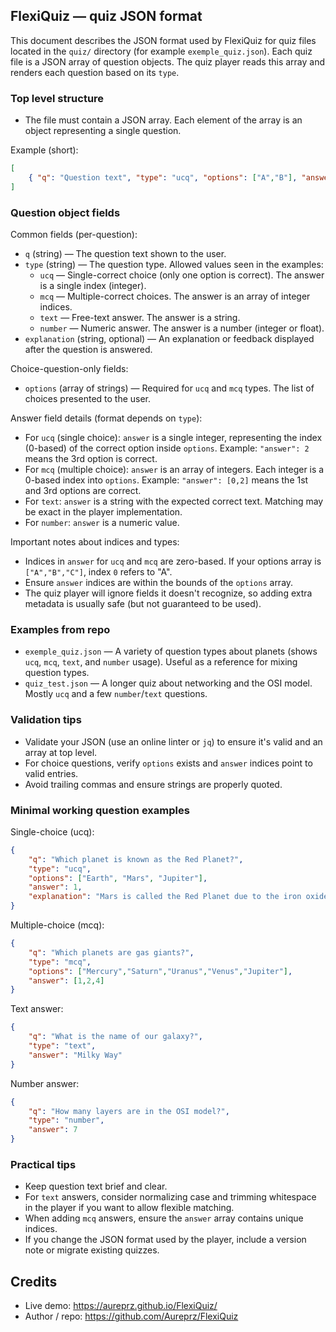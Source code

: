 ## FlexiQuiz — quiz JSON format

This document describes the JSON format used by FlexiQuiz for quiz files located in the `quiz/` directory (for example `exemple_quiz.json`). Each quiz file is a JSON array of question objects. The quiz player reads this array and renders each question based on its `type`.

### Top level structure

- The file must contain a JSON array. Each element of the array is an object representing a single question.

Example (short):

```json
[
	{ "q": "Question text", "type": "ucq", "options": ["A","B"], "answer": 0 }
]
```

### Question object fields

Common fields (per-question):

- `q` (string) — The question text shown to the user.
- `type` (string) — The question type. Allowed values seen in the examples:
	- `ucq` — Single-correct choice (only one option is correct). The answer is a single index (integer).
	- `mcq` — Multiple-correct choices. The answer is an array of integer indices.
	- `text` — Free-text answer. The answer is a string.
	- `number` — Numeric answer. The answer is a number (integer or float).
- `explanation` (string, optional) — An explanation or feedback displayed after the question is answered.

Choice-question-only fields:

- `options` (array of strings) — Required for `ucq` and `mcq` types. The list of choices presented to the user.

Answer field details (format depends on `type`):

- For `ucq` (single choice): `answer` is a single integer, representing the index (0-based) of the correct option inside `options`.
	Example: `"answer": 2` means the 3rd option is correct.
- For `mcq` (multiple choice): `answer` is an array of integers. Each integer is a 0-based index into `options`.
	Example: `"answer": [0,2]` means the 1st and 3rd options are correct.
- For `text`: `answer` is a string with the expected correct text. Matching may be exact in the player implementation.
- For `number`: `answer` is a numeric value.

Important notes about indices and types:

- Indices in `answer` for `ucq` and `mcq` are zero-based. If your options array is `["A","B","C"]`, index `0` refers to "A".
- Ensure `answer` indices are within the bounds of the `options` array.
- The quiz player will ignore fields it doesn't recognize, so adding extra metadata is usually safe (but not guaranteed to be used).

### Examples from repo

- `exemple_quiz.json` — A variety of question types about planets (shows `ucq`, `mcq`, `text`, and `number` usage). Useful as a reference for mixing question types.
- `quiz_test.json` — A longer quiz about networking and the OSI model. Mostly `ucq` and a few `number`/`text` questions.

### Validation tips

- Validate your JSON (use an online linter or `jq`) to ensure it's valid and an array at top level.
- For choice questions, verify `options` exists and `answer` indices point to valid entries.
- Avoid trailing commas and ensure strings are properly quoted.


### Minimal working question examples

Single-choice (ucq):

```json
{
	"q": "Which planet is known as the Red Planet?",
	"type": "ucq",
	"options": ["Earth", "Mars", "Jupiter"],
	"answer": 1,
	"explanation": "Mars is called the Red Planet due to the iron oxide on its surface."
}
```

Multiple-choice (mcq):

```json
{
	"q": "Which planets are gas giants?",
	"type": "mcq",
	"options": ["Mercury","Saturn","Uranus","Venus","Jupiter"],
	"answer": [1,2,4]
}
```

Text answer:

```json
{
	"q": "What is the name of our galaxy?",
	"type": "text",
	"answer": "Milky Way"
}
```

Number answer:

```json
{
	"q": "How many layers are in the OSI model?",
	"type": "number",
	"answer": 7
}
```

### Practical tips

- Keep question text brief and clear.
- For `text` answers, consider normalizing case and trimming whitespace in the player if you want to allow flexible matching.
- When adding `mcq` answers, ensure the `answer` array contains unique indices.
- If you change the JSON format used by the player, include a version note or migrate existing quizzes.

Credits
-------

- Live demo: https://aureprz.github.io/FlexiQuiz/
- Author / repo: https://github.com/Aureprz/FlexiQuiz
